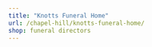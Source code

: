 ```yaml
---
title: "Knotts Funeral Home"
url: /chapel-hill/knotts-funeral-home/
shop: funeral directors
---
```

